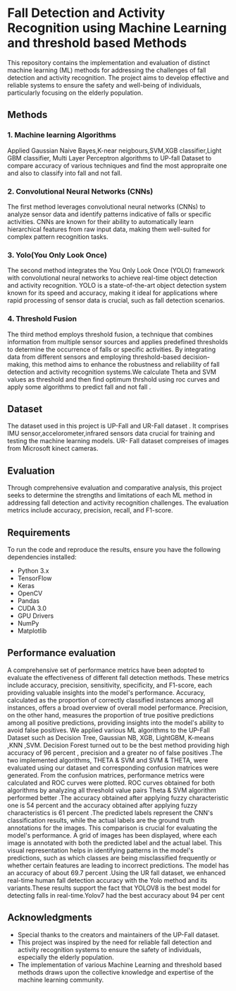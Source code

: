 

# Fall Detection and Activity Recognition using Machine Learning and threshold based Methods

This repository contains the implementation and evaluation of distinct machine learning (ML) methods for addressing the challenges of fall detection and activity recognition. The project aims to develop effective and reliable systems to ensure the safety and well-being of individuals, particularly focusing on the elderly population.

## Methods

### 1. Machine learning Algorithms 

Applied Gaussian Naive Bayes,K-near neigbours,SVM,XGB classifier,Light GBM classifier, Multi Layer Perceptron  algorithms to UP-fall Dataset to compare accuracy of various techniques and find the most appropraite one and also to classify into fall and not fall.

### 2. Convolutional Neural Networks (CNNs)

The first method leverages convolutional neural networks (CNNs) to analyze sensor data and identify patterns indicative of falls or specific activities. CNNs are known for their ability to automatically learn hierarchical features from raw input data, making them well-suited for complex pattern recognition tasks.

### 3. Yolo(You Only Look Once)

The second method integrates the You Only Look Once (YOLO) framework with convolutional neural networks to achieve real-time object detection and activity recognition. YOLO is a state-of-the-art object detection system known for its speed and accuracy, making it ideal for applications where rapid processing of sensor data is crucial, such as fall detection scenarios.

### 4. Threshold Fusion

The third method employs threshold fusion, a technique that combines information from multiple sensor sources and applies predefined thresholds to determine the occurrence of falls or specific activities. By integrating data from different sensors and employing threshold-based decision-making, this method aims to enhance the robustness and reliability of fall detection and activity recognition systems.We calculate Theta and SVM values as threshold and then find optimum thrshold using roc curves and apply some algorithms to predict fall and not fall .


## Dataset

The dataset used in this project is UP-Fall and UR-Fall dataset . It comprises IMU sensor,accelorometer,infrared sensors  data crucial for training and testing the machine learning models. UR- Fall dataset compreises of images from Microsoft kinect cameras.

## Evaluation

Through comprehensive evaluation and comparative analysis, this project seeks to determine the strengths and limitations of each ML method in addressing fall detection and activity recognition challenges. The evaluation metrics include accuracy, precision, recall, and F1-score.

## Requirements

To run the code and reproduce the results, ensure you have the following dependencies installed:

- Python 3.x
- TensorFlow
- Keras
- OpenCV
- Pandas
- CUDA 3.0
- GPU Drivers 
- NumPy
- Matplotlib

## Performance evaluation

A comprehensive set of performance metrics have been adopted to evaluate the effectiveness of different fall detection methods. These metrics include accuracy, precision, sensitivity, specificity, and F1-score, each providing valuable insights into the model's performance. Accuracy, calculated as the proportion of correctly classified instances among all instances, offers a broad overview of overall model performance. Precision, on the other hand, measures the proportion of true positive predictions among all positive predictions, providing insights into the model's ability to avoid false positives.
We applied various ML algorithms to the UP-Fall Dataset such as Decision Tree, Gaussian NB, XGB, LightGBM, K-means ,KNN ,SVM. Decision Forest turned out to be the best method providing high accuracy of 96 percent , precision and a greater no of false positives .The two implemented algorithms, THETA & SVM and SVM & THETA, were evaluated using our dataset and corresponding confusion matrices were generated. From the confusion matrices, performance metrics were calculated and ROC curves were plotted. ROC curves obtained for both algorithms by analyzing all threshold value pairs Theta & SVM algorithm  performed better .The accuracy obtained after applying fuzzy characteristic one is 54 percent and the accuracy obtained after applying fuzzy characteristics is 61 percent .The predicted labels represent the CNN's classification results, while the actual labels are the ground truth annotations for the images. This comparison is crucial for evaluating the model's performance. A grid of images has been displayed, where each image is annotated with both the predicted label and the actual label. This visual representation helps in identifying patterns in the model's predictions, such as which classes are being misclassified frequently or whether certain features are leading to incorrect predictions. The model has an accuracy of about 69.7 percent .Using the UR fall dataset, we enhanced real-time human fall detection accuracy with the Yolo method and its variants.These results support the fact that YOLOV8 is the best model for detecting falls in real-time.Yolov7 had the best accuracy about 94 per cent 



## Acknowledgments

- Special thanks to the creators and maintainers of the UP-Fall dataset.
- This project was inspired by the need for reliable fall detection and activity recognition systems to ensure the safety of individuals, especially the elderly population.
- The implementation of various Machine Learning and threshold based methods draws upon the collective knowledge and expertise of the machine learning community.
